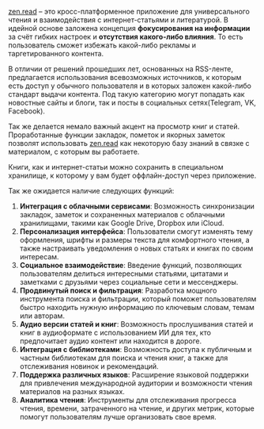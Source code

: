 [zen.read](http://zen.read) – это кросс-платформенное приложение для универсального чтения и взаимодействия с интернет-статьями и литературой. В идейной основе заложена концепция **фокусирования на информации** за счёт гибких настроек и **отсутствия какого-либо влияния**. То есть пользователь сможет избежать какой-либо рекламы и таргетированного контента.

В отличии от решений прошедших лет, основанных на RSS-ленте, предлагается использования всевозможных источников, к которым есть доступ у обычного пользователя и в которых заложен какой-либо стандарт выдачи контента. Под такую категорию могут попадать как новостные сайты и блоги, так и посты в социальных сетях(Telegram, VK, Facebook).

Так же делается немало важный акцент на просмотр книг и статей. Проработанные функции закладок, пометок и якорных заметок позволят использовать [zen.read](http://zen.read) как некоторую базу знаний в связке с материалом, с которым вы работаете.

Книги, как и интернет-статьи можно сохранить в специальном хранилище, к которому у вам будет оффлайн-доступ через приложение.

Так же ожидается наличие следующих функций:

1. **Интеграция с облачными сервисами**: Возможность синхронизации закладок, заметок и сохраненных материалов с облачными хранилищами, такими как Google Drive, Dropbox или iCloud.
2. **Персонализация интерфейса**: Пользователи смогут изменять тему оформления, шрифты и размеры текста для комфортного чтения, а также настраивать уведомления о новых статьях и книгах по своим интересам.
3. **Социальное взаимодействие**: Введение функций, позволяющих пользователям делиться интересными статьями, цитатами и заметками с друзьями через социальные сети и мессенджеры.
4. **Продвинутый поиск и фильтрация**: Разработка мощного инструмента поиска и фильтрации, который поможет пользователям быстро находить нужную информацию по ключевым словам, темам или авторам.
5. **Аудио версии статей и книг**: Возможность прослушивания статей и книг в аудиоформате с использованием ИИ для тех, кто предпочитает аудио контент или находится в дороге.
6. **Интеграция с библиотеками**: Возможность доступа к публичным и частным библиотекам для поиска и чтения книг, а также для отслеживания новинок и рекомендаций.
7. **Поддержка различных языков**: Расширение языковой поддержки для привлечения международной аудитории и возможности чтения материалов на разных языках.
8. **Аналитика чтения**: Инструменты для отслеживания прогресса чтения, времени, затраченного на чтение, и других метрик, которые помогут пользователям лучше организовать свое время.
